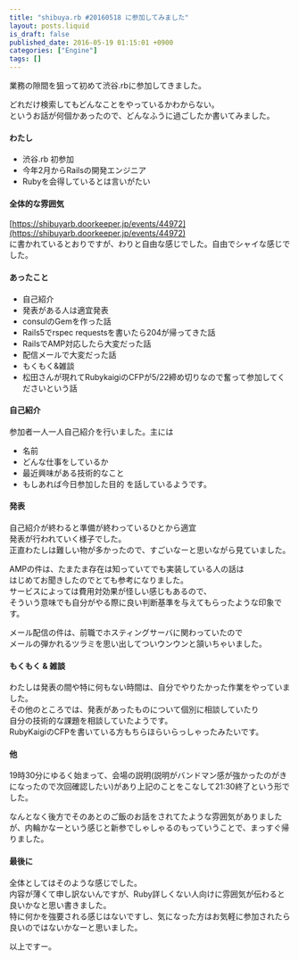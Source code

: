 ```yaml
---
title: "shibuya.rb #20160518 に参加してみました"
layout: posts.liquid
is_draft: false
published_date: 2016-05-19 01:15:01 +0900
categories: ["Engine"]
tags: []
---
```


業務の隙間を狙って初めて渋谷.rbに参加してきました。

どれだけ検索してもどんなことをやっているかわからない。  
というお話が何個かあったので、どんなふうに過ごしたか書いてみました。

#### わたし
- 渋谷.rb 初参加
- 今年2月からRailsの開発エンジニア
- Rubyを会得しているとは言いがたい
#### 全体的な雰囲気
[https://shibuyarb.doorkeeper.jp/events/44972](https://shibuyarb.doorkeeper.jp/events/44972)  
に書かれているとおりですが、わりと自由な感じでした。自由でシャイな感じでした。

#### あったこと
- 自己紹介
- 発表がある人は適宜発表
- consulのGemを作った話
- Rails5でrspec requestsを書いたら204が帰ってきた話
- RailsでAMP対応したら大変だった話
- 配信メールで大変だった話
- もくもく&雑談
- 松田さんが現れてRubykaigiのCFPが5/22締め切りなので奮って参加してくださいという話
#### 自己紹介
参加者一人一人自己紹介を行いました。主には

- 名前
- どんな仕事をしているか
- 最近興味がある技術的なこと
- もしあれば今日参加した目的
を話しているようです。

#### 発表
自己紹介が終わると準備が終わっているひとから適宜  
発表が行われていく様子でした。  
正直わたしは難しい物が多かったので、すごいなーと思いながら見ていました。

AMPの件は、たまたま存在は知っていてでも実装している人の話は  
はじめてお聞きしたのでとても参考になりました。  
サービスによっては費用対効果が怪しい感じもあるので、  
そういう意味でも自分がやる際に良い判断基準を与えてもらったような印象です。

メール配信の件は、前職でホスティングサーバに関わっていたので  
メールの弾かれるツラミを思い出してついウンウンと頷いちゃいました。

#### もくもく &&nbsp;雑談
わたしは発表の間や特に何もない時間は、自分でやりたかった作業をやっていました。  
その他のところでは、発表があったものについて個別に相談していたり  
自分の技術的な課題を相談していたようです。  
RubyKaigiのCFPを書いている方もちらほらいらっしゃったみたいです。

#### 他
19時30分にゆるく始まって、会場の説明(説明がバンドマン感が強かったのがきになったので次回確認したい)があり上記のことをこなして21:30終了という形でした。

なんとなく後方でそのあとのご飯のお話をされてたような雰囲気がありましたが、内輪かなーという感じと新参でしゃしゃるのもっていうことで、まっすぐ帰りました。

#### 最後に
全体としてはそのような感じでした。  
内容が薄くて申し訳ないんですが、Ruby詳しくない人向けに雰囲気が伝わると良いかなと思い書きました。  
特に何かを強要される感じはないですし、気になった方はお気軽に参加されたら良いのではないかなーと思いました。

以上ですー。


